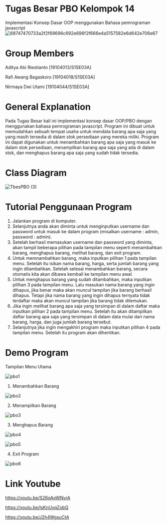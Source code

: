 # Tugas Besar PBO Kelompok 14
Implementasi Konsep Dasar OOP menggunakan Bahasa pemrograman javascript
![68747470733a2f2f69696c692e696f2f666e4a5157582e6d642e706e67](https://user-images.githubusercontent.com/72739074/107909101-1301ff00-6f8a-11eb-99fe-b3e2bc85eff8.png)
# Group Members
Aditya Abi Riestianto [19104013/S1SE03A]

Rafi Awang Bagaskoro [19104018/S1SE03A]

Nirmaya Dwi Utami [19104044/S1SE03A]
# General Explanation
Pada Tugas Besar kali ini implementasi konsep dasar OOP/PBO dengan menggunakan bahasa pemrograman javascript. Program ini dibuat untuk memudahkan sebuah tempat usaha untuk mendata barang apa saja yang yang masih tersedia di dalam stok persediaan yang mereka miliki. Program ini dapat digunakan untuk menambahkan barang apa saja yang masuk ke dalam stok persediaan, menampilkan barang apa saja yang ada di dalam stok, dan menghapus barang apa saja yang sudah tidak tersedia.
# Class Diagram
![TbesPBO (3)](https://user-images.githubusercontent.com/72739074/107910388-e3a0c180-6f8c-11eb-86e9-392c16892b6c.png)
# Tutorial Penggunaan Program
1. Jalankan program di komputer.
2. Selanjutnya anda akan diminta untuk menginputkan username dan password untuk masuk ke dalam program (misalkan username : admin, password : admin).
3. Setelah berhasil memasukan username dan password yang diminta, akan tampil beberapa pilihan pada tampilan menu seperti menambahkan barang, menghapus barang, melihat barang, dan exit program.
4. Untuk memnambahkan barang, maka inputkan pilihan 1 pada tampilan menu. Setelah itu isikan nama barang, harga, serta jumlah barang yang ingin ditambahkan. Setelah selesai menambahkan barang, secara otomatis kita akan dibawa kembali ke tampilan menu awal.
5. Untuk menghapus barang yang sudah ditambahkan, maka inputkan pilihan 3 pada tampilan menu. Lalu masukan nama barang yang ingin dihapus, jika benar maka akan muncul tampilan jika barang berhasil dihapus. Tetapi jika nama barang yang ingin dihapus ternyata tidak terdaftar maka akan muncul tampilan jika barang tidak ditemukan.
6. Jika ingin melihat barang apa saja yang tersimpan di dalam daftar maka inputkan pilihan 2 pada tampilan menu. Setelah itu akan ditampilkan daftar barang apa saja yang tersimpan di dalam data mulai dari nama barang, harga, dan juga jumlah barang tersebut.
7. Selanjutnya jika ingin mengakhiri program maka inputkan pilihan 4 pada tampilan menu. Setelah itu program akan dihentikan.
# Demo Program
Tampilan Menu Utama

![pbo1](https://user-images.githubusercontent.com/72739074/107912063-5a8b8980-6f90-11eb-9925-077c57de86a9.png)
1. Menambahkan Barang

![pbo2](https://user-images.githubusercontent.com/72739074/107912090-6bd49600-6f90-11eb-86d3-5867e50393f1.png)

2. Menampilkan Barang

![pbo3](https://user-images.githubusercontent.com/72739074/107912150-8eff4580-6f90-11eb-84ae-e370ad96f217.png)

3. Menghapus Barang

![pbo4](https://user-images.githubusercontent.com/72739074/107912151-90c90900-6f90-11eb-9ce5-98b8117af0e6.png)

![pbo5](https://user-images.githubusercontent.com/72739074/107912153-91619f80-6f90-11eb-974e-f1aeba1e2289.png)

4. Exit Program

![pbo6](https://user-images.githubusercontent.com/72739074/107912154-91fa3600-6f90-11eb-892b-41bb38361a93.png)
# Link Youtube
https://youtu.be/S26oAoWNvrA

https://youtu.be/IsKnUyqZobQ

https://youtu.be/J2h4WgsuCtA
